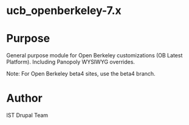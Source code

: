 ucb_openberkeley-7.x
============

Purpose
=======

General purpose module for Open Berkeley customizations (OB Latest Platform). Including Panopoly WYSIWYG overrides.

Note: For Open Berkeley beta4 sites, use the beta4 branch.

Author
======
IST Drupal Team